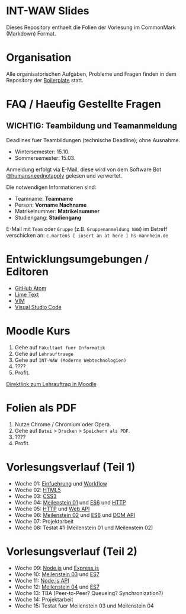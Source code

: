 
# INT-WAW Slides

Dieses Repository enthaelt die Folien der Vorlesung
im CommonMark (Markdown) Format.

# Organisation

Alle organisatorischen Aufgaben, Probleme und Fragen
finden in dem Repository der [Boilerplate](https://github.com/INT-WAW/Boilerplate/issues)
statt.

# FAQ / Haeufig Gestellte Fragen

## WICHTIG: Teambildung und Teamanmeldung

Deadlines fuer Teambildungen (technische Deadline), ohne Ausnahme.

- Wintersemester: 15.10.
- Sommersemester: 15.03.

Anmeldung erfolgt via E-Mail, diese wird von dem Software Bot
[@humansneednotapply](https://github.com/humansneednotapply)
gelesen und verwertet.

Die notwendigen Informationen sind:

- Teamname: **Teamname**
- Person: **Vorname Nachname**
- Matrikelnummer: **Matrikelnummer**
- Studiengang: **Studiengang**

E-Mail mit `Team` oder `Gruppe` (z.B. `Gruppenanmeldung WAW`) im Betreff verschicken an:
`c.martens [ insert an at here ] hs-mannheim.de`


# Entwicklungsumgebungen / Editoren

- [GitHub Atom](https://atom.io)
- [Lime Text](http://limetext.com)
- [VIM](http://www.vim.org)
- [Visual Studio Code](https://code.visualstudio.com)

# Moodle Kurs

1. Gehe auf `Fakultaet fuer Informatik`
2. Gehe auf `Lehrauftraege`
3. Gehe auf `INT-WAW (Moderne Webtechnologien)`
4. ????
5. Profit.

[Direktlink zum Lehrauftrag in Moodle](http://moodle.hs-mannheim.de/enrol/index.php?id=1890)

# Folien als PDF

1. Nutze Chrome / Chromium oder Opera.
2. Gehe auf `Datei` > `Drucken` > `Speichern als PDF`.
3. ????
4. Profit.

# Vorlesungsverlauf (Teil 1)

- Woche 01: [Einfuehrung](./book/00-Einfuehrung.md) und [Workflow](./book/01-Workflow.md)
- Woche 02: [HTML5](./book/02-HTML5.md)
- Woche 03: [CSS3](./book/03-CSS3.md)
- Woche 04: [Meilenstein 01](./book/04-Meilenstein-01.md) und [ES6](./book/04-ES6.md) und [HTTP](./book/05-HTTP.md)
- Woche 05: [HTTP](./book/05-HTTP.md) und [Web API](./book/05-Web-API.md)
- Woche 06: [Meilenstein 02](./book/06-Meilenstein-02.md) und [ES6](./book/06-ES6.md) und [DOM API](./book/06-DOM-API.md)
- Woche 07: Projektarbeit
- Woche 08: Testat #1 (Meilenstein 01 und Meilenstein 02)

# Vorlesungsverlauf (Teil 2)

- Woche 09: [Node.js](./book/09-NodeJS.md) und [Express.js](./book/09-ExpressJS.md)
- Woche 10: [Meilenstein 03](./book/10-Meilenstein-03.md) und [ES7](./book/10-ES7.md)
- Woche 11: [Node.js API](./book/11-NodeJS-API.md)
- Woche 12: [Meilenstein 04](./book/12-Meilenstein-04.md) und [ES7](./book/12-ES7.md)
- Woche 13: TBA (Peer-to-Peer? Queueing? Synchronization?)
- Woche 14: Projektarbeit
- Woche 15: Testat fuer Meilenstein 03 und Meilenstein 04

